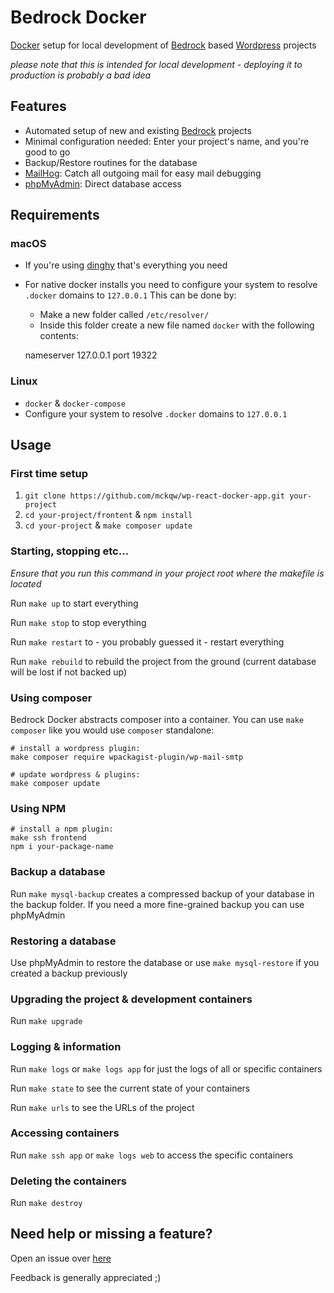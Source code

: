 # Bedrock Docker
[Docker](https://www.docker.com/) setup for local development of [Bedrock](https://github.com/roots/bedrock) based [Wordpress](https://wordpress.org/) projects

*please note that this is intended for local development - deploying it to production is probably a bad idea*

## Features
- Automated setup of new and existing [Bedrock](https://github.com/roots/bedrock) projects
- Minimal configuration needed: Enter your project's name, and you're good to go
- Backup/Restore routines for the database
- [MailHog](https://github.com/mailhog/MailHog): Catch all outgoing mail for easy mail debugging
- [phpMyAdmin](https://github.com/phpmyadmin/phpmyadmin): Direct database access

## Requirements

### macOS
- If you're using [dinghy](https://github.com/codekitchen/dinghy) that's everything you need
- For native docker installs you need to configure your system to resolve `.docker` domains to `127.0.0.1` This can be done by:
    - Make a new folder called `/etc/resolver/`
    - Inside this folder create a new file named `docker` with the following contents:


    nameserver 127.0.0.1
    port 19322


### Linux
- `docker` & `docker-compose`
- Configure your system to resolve `.docker` domains to `127.0.0.1`

## Usage

### First time setup
1. `git clone https://github.com/mckqw/wp-react-docker-app.git your-project`
2. `cd your-project/frontent` & `npm install`
3. `cd your-project` & `make composer update`

### Starting, stopping etc...

_Ensure that you run this command in your project root where the makefile is located_

Run `make up` to start everything

Run `make stop` to stop everything

Run `make restart` to - you probably guessed it - restart everything

Run `make rebuild` to rebuild the project from the ground (current database will be lost if not backed up)

### Using composer
Bedrock Docker abstracts composer into a container. You can use `make composer` like you would use `composer` standalone:

    # install a wordpress plugin:
    make composer require wpackagist-plugin/wp-mail-smtp
    
    # update wordpress & plugins:
    make composer update

### Using NPM

    # install a npm plugin:
    make ssh frontend
    npm i your-package-name


### Backup a database
Run `make mysql-backup` creates a compressed backup of your database in the backup folder. If you need a more fine-grained backup you can use phpMyAdmin

### Restoring a database
Use phpMyAdmin to restore the database or use `make mysql-restore` if you created a backup previously

### Upgrading the project & development containers
Run `make upgrade`

### Logging & information
Run `make logs` or `make logs app` for just the logs of all or specific containers

Run `make state` to see the current state of your containers

Run `make urls` to see the URLs of the project

### Accessing containers
Run `make ssh app` or `make logs web` to access the specific containers

### Deleting the containers
Run `make destroy`

## Need help or missing a feature?
Open an issue over [here](https://github.com/schliflo/bedrock-docker/issues)

Feedback is generally appreciated ;)
